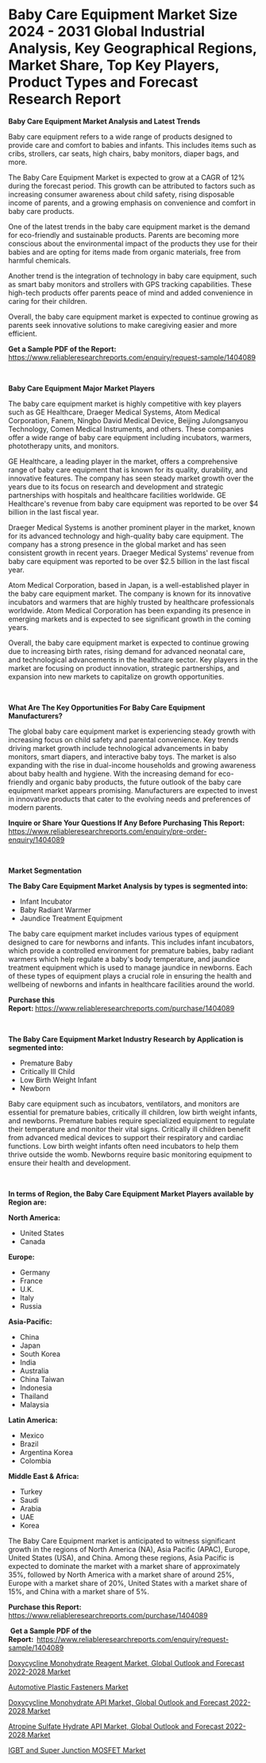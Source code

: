 <p><h1>Baby Care Equipment Market Size 2024 - 2031 Global Industrial Analysis, Key Geographical Regions, Market Share, Top Key Players, Product Types and Forecast Research Report</h1></p><p><strong>Baby Care Equipment Market Analysis and Latest Trends</strong></p>
<p><p>Baby care equipment refers to a wide range of products designed to provide care and comfort to babies and infants. This includes items such as cribs, strollers, car seats, high chairs, baby monitors, diaper bags, and more.</p><p>The Baby Care Equipment Market is expected to grow at a CAGR of 12% during the forecast period. This growth can be attributed to factors such as increasing consumer awareness about child safety, rising disposable income of parents, and a growing emphasis on convenience and comfort in baby care products.</p><p>One of the latest trends in the baby care equipment market is the demand for eco-friendly and sustainable products. Parents are becoming more conscious about the environmental impact of the products they use for their babies and are opting for items made from organic materials, free from harmful chemicals.</p><p>Another trend is the integration of technology in baby care equipment, such as smart baby monitors and strollers with GPS tracking capabilities. These high-tech products offer parents peace of mind and added convenience in caring for their children.</p><p>Overall, the baby care equipment market is expected to continue growing as parents seek innovative solutions to make caregiving easier and more efficient.</p></p>
<p><strong>Get a Sample PDF of the Report:&nbsp;</strong> <a href="https://www.reliableresearchreports.com/enquiry/request-sample/1404089">https://www.reliableresearchreports.com/enquiry/request-sample/1404089</a></p>
<p>&nbsp;</p>
<p><strong>Baby Care Equipment Major Market Players</strong></p>
<p><p>The baby care equipment market is highly competitive with key players such as GE Healthcare, Draeger Medical Systems, Atom Medical Corporation, Fanem, Ningbo David Medical Device, Beijing Julongsanyou Technology, Comen Medical Instruments, and others. These companies offer a wide range of baby care equipment including incubators, warmers, phototherapy units, and monitors.</p><p>GE Healthcare, a leading player in the market, offers a comprehensive range of baby care equipment that is known for its quality, durability, and innovative features. The company has seen steady market growth over the years due to its focus on research and development and strategic partnerships with hospitals and healthcare facilities worldwide. GE Healthcare's revenue from baby care equipment was reported to be over $4 billion in the last fiscal year.</p><p>Draeger Medical Systems is another prominent player in the market, known for its advanced technology and high-quality baby care equipment. The company has a strong presence in the global market and has seen consistent growth in recent years. Draeger Medical Systems' revenue from baby care equipment was reported to be over $2.5 billion in the last fiscal year.</p><p>Atom Medical Corporation, based in Japan, is a well-established player in the baby care equipment market. The company is known for its innovative incubators and warmers that are highly trusted by healthcare professionals worldwide. Atom Medical Corporation has been expanding its presence in emerging markets and is expected to see significant growth in the coming years.</p><p>Overall, the baby care equipment market is expected to continue growing due to increasing birth rates, rising demand for advanced neonatal care, and technological advancements in the healthcare sector. Key players in the market are focusing on product innovation, strategic partnerships, and expansion into new markets to capitalize on growth opportunities.</p></p>
<p>&nbsp;</p>
<p><strong>What Are The Key Opportunities For Baby Care Equipment Manufacturers?</strong></p>
<p><p>The global baby care equipment market is experiencing steady growth with increasing focus on child safety and parental convenience. Key trends driving market growth include technological advancements in baby monitors, smart diapers, and interactive baby toys. The market is also expanding with the rise in dual-income households and growing awareness about baby health and hygiene. With the increasing demand for eco-friendly and organic baby products, the future outlook of the baby care equipment market appears promising. Manufacturers are expected to invest in innovative products that cater to the evolving needs and preferences of modern parents.</p></p>
<p><strong>Inquire or Share Your Questions If Any Before Purchasing This Report:</strong> <a href="https://www.reliableresearchreports.com/enquiry/pre-order-enquiry/1404089">https://www.reliableresearchreports.com/enquiry/pre-order-enquiry/1404089</a></p>
<p>&nbsp;</p>
<p><strong>Market Segmentation</strong></p>
<p><strong>The Baby Care Equipment Market Analysis by types is segmented into:</strong></p>
<p><ul><li>Infant Incubator</li><li>Baby Radiant Warmer</li><li>Jaundice Treatment Equipment</li></ul></p>
<p><p>The baby care equipment market includes various types of equipment designed to care for newborns and infants. This includes infant incubators, which provide a controlled environment for premature babies, baby radiant warmers which help regulate a baby's body temperature, and jaundice treatment equipment which is used to manage jaundice in newborns. Each of these types of equipment plays a crucial role in ensuring the health and wellbeing of newborns and infants in healthcare facilities around the world.</p></p>
<p><strong>Purchase this Report:&nbsp;</strong><a href="https://www.reliableresearchreports.com/purchase/1404089">https://www.reliableresearchreports.com/purchase/1404089</a></p>
<p>&nbsp;</p>
<p><strong>The Baby Care Equipment Market Industry Research by Application is segmented into:</strong></p>
<p><ul><li>Premature Baby</li><li>Critically Ill Child</li><li>Low Birth Weight Infant</li><li>Newborn</li></ul></p>
<p><p>Baby care equipment such as incubators, ventilators, and monitors are essential for premature babies, critically ill children, low birth weight infants, and newborns. Premature babies require specialized equipment to regulate their temperature and monitor their vital signs. Critically ill children benefit from advanced medical devices to support their respiratory and cardiac functions. Low birth weight infants often need incubators to help them thrive outside the womb. Newborns require basic monitoring equipment to ensure their health and development.</p></p>
<p>&nbsp;</p>
<p><strong>In terms of Region, the Baby Care Equipment Market Players available by Region are:</strong></p>
<p>
    <p> <strong> North America: </strong>
        <ul>
            <li>United States</li>
            <li>Canada</li>
        </ul>
        </p> 
    <p> <strong> Europe: </strong>
        <ul>
            <li>Germany</li>
            <li>France</li>
            <li>U.K.</li>
            <li>Italy</li>
            <li>Russia</li>
        </ul>
        </p> 
    <p> <strong> Asia-Pacific: </strong>
        <ul>
            <li>China</li>
            <li>Japan</li>
            <li>South Korea</li>
            <li>India</li>
            <li>Australia</li>
            <li>China Taiwan</li>
            <li>Indonesia</li>
            <li>Thailand</li>
            <li>Malaysia</li>
        </ul>
        </p> 
    <p> <strong> Latin America: </strong>
        <ul>
            <li>Mexico</li>
            <li>Brazil</li>
            <li>Argentina Korea</li>
            <li>Colombia</li>
        </ul>
        </p> 
    <p> <strong> Middle East & Africa: </strong>
        <ul>
            <li>Turkey</li>
            <li>Saudi</li>
            <li>Arabia</li>
            <li>UAE</li>
            <li>Korea</li>
        </ul>
    </p>
    </p>
<p><p>The Baby Care Equipment market is anticipated to witness significant growth in the regions of North America (NA), Asia Pacific (APAC), Europe, United States (USA), and China. Among these regions, Asia Pacific is expected to dominate the market with a market share of approximately 35%, followed by North America with a market share of around 25%, Europe with a market share of 20%, United States with a market share of 15%, and China with a market share of 5%.</p></p>
<p><strong>Purchase this Report: </strong><a href="https://www.reliableresearchreports.com/purchase/1404089">https://www.reliableresearchreports.com/purchase/1404089</a></p>
<p>&nbsp;<strong>Get a Sample PDF of the Report:&nbsp;&nbsp;</strong><a href="https://www.reliableresearchreports.com/enquiry/request-sample/1404089">https://www.reliableresearchreports.com/enquiry/request-sample/1404089</a></p>
<p><strong></strong></p>
<p><p><a href="https://metal-farmhouse-e95.notion.site/Doxycycline-Monohydrate-Reagent-Market-Global-Outlook-and-Forecast-2022-2028-Market-Analysis-Examin-15103b75791f44dcaf91ef0aae7126bd">Doxycycline Monohydrate Reagent Market, Global Outlook and Forecast 2022-2028 Market</a></p><p><a href="https://view.publitas.com/reportprime-1/automotive-plastic-fasteners-market-offers-provide-insightful-data-for-the-time-period-from-2024-to-2031-and-also-provide-analysis-based-on-application-type-and-region/">Automotive Plastic Fasteners Market</a></p><p><a href="https://extreme-scabiosa-c81.notion.site/Doxycycline-Monohydrate-API-Market-Global-Outlook-and-Forecast-2022-2028-Market-Share-Market-New--cb6b9017be0848d9b18901fc41823a63">Doxycycline Monohydrate API Market, Global Outlook and Forecast 2022-2028 Market</a></p><p><a href="https://circular-yam-9b9.notion.site/Atropine-Sulfate-Hydrate-API-Market-Global-Outlook-and-Forecast-2022-2028-Market-Insights-Market-P-4d9de967ff284d6a9f3ff38ed8b56c90">Atropine Sulfate Hydrate API Market, Global Outlook and Forecast 2022-2028 Market</a></p><p><a href="https://view.publitas.com/reportprime-1/igbt-and-super-junction-mosfet-market-size-2024-2031-global-industrial-analysis-key-geographical-regions-market-share-top-key-players-product-types-and-forecast-research-report/">IGBT and Super Junction MOSFET Market</a></p></p>